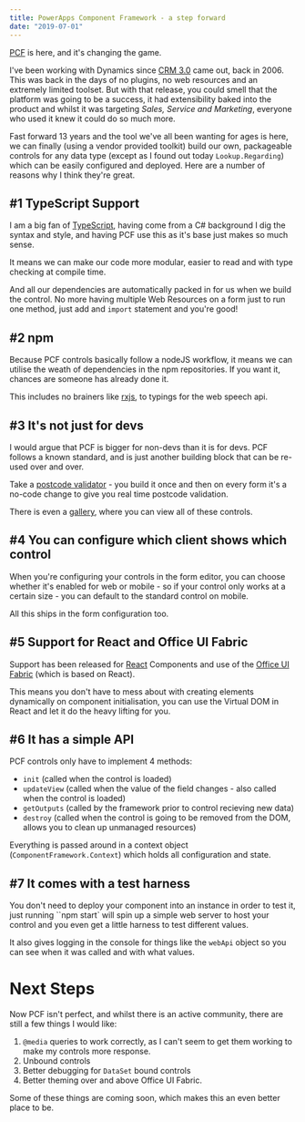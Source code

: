 ```yaml
---
title: PowerApps Component Framework - a step forward
date: "2019-07-01"
---
```


[PCF](https://docs.microsoft.com/en-us/powerapps/developer/component-framework/overview) is here, and it's changing the game.

<!-- end -->

I've been working with Dynamics since [CRM 3.0](https://en.wikipedia.org/wiki/Microsoft_Dynamics_CRM) came out, back in 2006. This was back in the days of no plugins, no web resources and an extremely limited toolset. But with that release, you could smell that the platform was going to be a success, it had extensibility baked into the product and whilst it was targeting *Sales, Service and Marketing*, everyone who used it knew it could do so much more.

Fast forward 13 years and the tool we've all been wanting for ages is here, we can finally (using a vendor provided toolkit) build our own, packageable controls for any data type (except as I found out today `Lookup.Regarding`) which can be easily configured and deployed. Here are a number of reasons why I think they're great.

## #1 TypeScript Support

I am a big fan of [TypeScript](https://www.typescriptlang.org/), having come from a C# background I dig the syntax and style, and having PCF use this as it's base just makes so much sense.

It means we can make our code more modular, easier to read and with type checking at compile time.

And all our dependencies are automatically packed in for us when we build the control. No more having multiple Web Resources on a form just to run one method, just add and `import` statement and you're good!

## #2 npm

Because PCF controls basically follow a nodeJS workflow, it means we can utilise the weath of dependencies in the npm repositories. If you want it, chances are someone has already done it.

This includes no brainers like [rxjs](https://www.learnrxjs.io/), to typings for the web speech api.

## #3 It's not just for devs

I would argue that PCF is bigger for non-devs than it is for devs. PCF follows a known standard, and is just another building block that can be re-used over and over.

Take a [postcode validator](https://github.com/jhetheringt7/PCF-CustomControl) - you build it once and then on every form it's a no-code change to give you real time postcode validation.

There is even a [gallery](https://pcf.gallery/), where you can view all of these controls.

## #4 You can configure which client shows which control

When you're configuring your controls in the form editor, you can choose whether it's enabled for web or mobile - so if your control only works at a certain size - you can default to the standard control on mobile.

All this ships in the form configuration too.

## #5 Support for React and Office UI Fabric

Support has been released for [React](https://reactjs.org/) Components and use of the [Office UI Fabric](https://developer.microsoft.com/en-us/fabric#/controls/web) (which is based on React).

This means you don't have to mess about with creating elements dynamically on component initialisation, you can use the Virtual DOM in React and let it do the heavy lifting for you.

## #6 It has a simple API

PCF controls only have to implement 4 methods:

- `init` (called when the control is loaded)
- `updateView` (called when the value of the field changes - also called when the control is loaded)
- `getOutputs` (called by the framework prior to control recieving new data)
- `destroy` (called when the control is going to be removed from the DOM, allows you to clean up unmanaged resources)

Everything is passed around in a context object (`ComponentFramework.Context`) which holds all configuration and state.

## #7 It comes with a test harness

You don't need to deploy your component into an instance in order to test it, just running ``npm start` will spin up a simple web server to host your control and you even get a little harness to test different values.

It also gives logging in the console for things like the `webApi` object so you can see when it was called and with what values.

# Next Steps

Now PCF isn't perfect, and whilst there is an active community, there are still a few things I would like:

1) `@media` queries to work correctly, as I can't seem to get them working to make my controls more response.
2) Unbound controls
3) Better debugging for `DataSet` bound controls
4) Better theming over and above Office UI Fabric.

Some of these things are coming soon, which makes this an even better place to be.


